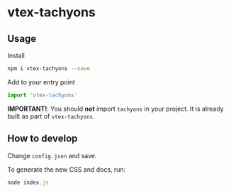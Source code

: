 # vtex-tachyons

## Usage

Install

```sh
npm i vtex-tachyons --save
```

Add to your entry point

```js
import 'vtex-tachyons'
```

**IMPORTANT!**: You should **not** import `tachyons` in your project. It is already built as part of `vtex-tachyons`.

## How to develop

Change `config.json` and save.

To generate the new CSS and docs, run:

```js
node index.js
```
